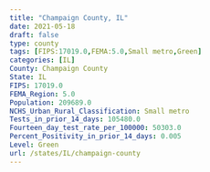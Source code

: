```yaml
---
title: "Champaign County, IL"
date: 2021-05-18
draft: false
type: county
tags: [FIPS:17019.0,FEMA:5.0,Small metro,Green]
categories: [IL]
County: Champaign County
State: IL
FIPS: 17019.0
FEMA_Region: 5.0
Population: 209689.0
NCHS_Urban_Rural_Classification: Small metro
Tests_in_prior_14_days: 105480.0
Fourteen_day_test_rate_per_100000: 50303.0
Percent_Positivity_in_prior_14_days: 0.005
Level: Green
url: /states/IL/champaign-county
---
```




